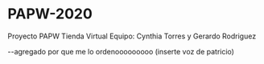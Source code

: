 # PAPW-2020
Proyecto PAPW Tienda Virtual Equipo: Cynthia Torres y Gerardo Rodriguez



--agregado por que me lo ordenooooooooo  (inserte voz de patricio)
